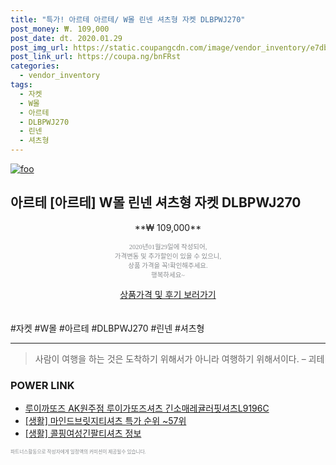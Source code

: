 ```yaml
--- 
title: "특가! 아르테 아르테/ W몰 린넨 셔츠형 자켓 DLBPWJ270" 
post_money: ₩. 109,000 
post_date: dt. 2020.01.29 
post_img_url: https://static.coupangcdn.com/image/vendor_inventory/e7db/ce943460254596aea3569d23e96555707b7dc68ab6125fe0dbd9ea9e9959.jpg 
post_link_url: https://coupa.ng/bnFRst 
categories: 
  - vendor_inventory 
tags: 
  - 자켓 
  - W몰 
  - 아르테 
  - DLBPWJ270 
  - 린넨 
  - 셔츠형 
--- 
```

[![foo](https://static.coupangcdn.com/image/vendor_inventory/e7db/ce943460254596aea3569d23e96555707b7dc68ab6125fe0dbd9ea9e9959.jpg)](https://coupa.ng/bnFRst) 

## 아르테 [아르테] W몰 린넨 셔츠형 자켓 DLBPWJ270 
<p style="text-align: center;">**₩ 109,000**</p> 
<p style="text-align: center;"><span style="color: #898c8f; font-family: Georgia,Times,serif; font-size: 0.75em;">2020년01월29일에 작성되어, <br>가격변동 및 추가할인이 있을 수 있으니,<br> 상품 가격을 꼭!확인해주세요.<br>행복하세요~</span> 
</p>	 
<div markdown="0" style="text-align: center;"><a href="https://coupa.ng/bnFRst" class="btn btn--success">상품가격 및 후기 보러가기</a></div> 
<br><br> 
  #자켓 #W몰 #아르테 #DLBPWJ270 #린넨 #셔츠형 
<hr> 

> 사람이 여행을 하는 것은 도착하기 위해서가 아니라 여행하기 위해서이다. – 괴테 


### POWER LINK

* <a href="https://blog.naver.com/fasyy4321/221786085007" target="_blank">루이까또즈 AK원주점 루이가또즈셔츠 긴소매레귤러핏셔츠L9196C</a>
* <a href="https://blog.naver.com/sakai111/221783365649" target="_blank"> [생활] 마인드브릿지티셔츠 특가 순위 ~57위</a>
* <a href="https://blog.naver.com/sakai111/221763187628" target="_blank"> [생활] 콜핑여성긴팔티셔츠 정보 </a>

<span style="color: #898c8f; font-family: Georgia,Times,serif; font-size: 0.55em;">파트너스활동으로 작성자에게 일정액의 커미션이 제공될수 있습니다.</span> 
